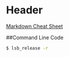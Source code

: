# Header

[Markdown Cheat Sheet](https://github.com/adam-p/markdown-here/wiki/Markdown-Here-Cheatsheet)

##Command Line Code
```bash
$ lsb_release -r
```
